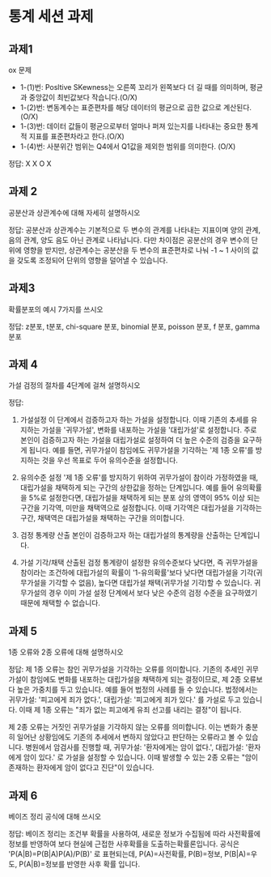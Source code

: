 # 통계 세션 과제

## 과제1

ox 문제

- 1-(1)번: Posltive SKewness는 오른쪽 꼬리가 왼쪽보다 더 길 때를 의미하며, 평균과 중앙값이 최빈값보다 작습니다.(O/X)
- 1-(2)번: 변동계수는 표준편차를 해당 데이터의 평균으로 곱한 값으로 계산된다.(O/X)  
- 1-(3)번: 데이터 값들이 평균으로부터 얼마나 퍼져 있는지를 나타내는 중요한 통계적 지표를 표준편차라고 한다.(O/X)
- 1-(4)번: 사분위간 범위는 Q4에서 Q1값을 제외한 범위를 의미한다. (O/X)

정답:
X
X
O
X

## 과제 2

공분산과 상관계수에 대해 자세히 설명하시오

정답: 
 공분산과 상관계수는 기본적으로 두 변수의 관계를 나타내는 지표이며 양의 관계, 음의 관계, 양도 음도 아닌 관계로 나타납니다. 다만 차이점은 공분산의 경우 변수의 단위에 영향을 받지만, 상관계수는 공분산을 두 변수의 표준편차로 나눠 -1 ~ 1 사이의 값을 갖도록 조정되어 단위의 영향을 덜어낼 수 있습니다. 

## 과제3

확률분포의 예시 7가지를 쓰시오

정답: z분포, t분포, chi-square 분포, binomial 분포, poisson 분포, f 분포, gamma 분포

## 과제 4

가설 검정의 절차를 4단계에 걸쳐 설명하시오

정답: 
1) 가설설정
 이 단계에서 검증하고자 하는 가설을 설정합니다. 이때 기존의 추세를 유지하는 가설을 '귀무가설', 변화를 내포하는 가설을 '대립가설'로 설정합니다. 주로 본인이 검증하고자 하는 가설을 대립가설로 설정하여 더 높은 수준의 검증을 요구하게 됩니다. 예를 들면, 귀무가설이 참임에도 귀무가설을 기각하는 '제 1종 오류'를 방지하는 것을 우선 목표로 두어 유의수준을 설정합니다.

2) 유의수준 설정
 '제 1종 오류'를 방지하기 위하여 귀무가설이 참이라 가정하였을 때, 대립가설을 채택하게 되는 구간의 상한값을 정하는 단계입니다. 예를 들어 유의확률을 5%로 설정한다면, 대립가설을 채택하게 되는 분포 상의 영역이 95% 이상 되는 구간을 기각역, 미만을 채택역으로 설정합니다. 이때 기각역은 대립가설을 기각하는 구간, 채택역은 대립가설을 채택하는 구간을 의미합니다.
 
3) 검정 통계량 산출
 본인이 검증하고자 하는 대립가설의 통계량을 산출하는 단계입니다. 
 
4) 가설 기각/채택
 산출된 검정 통계량이 설정한 유의수준보다 낮다면, 즉 귀무가설을 참이라는 조건하에 대립가설의 확률이 '1-유의확률'보다 낮다면 대립가설을 기각(귀무가설을 기각할 수 없음), 높다면 대립가설 채택(귀무가설 기각)할 수 있습니다. 귀무가설의 경우 이미 가설 설정 단계에서 보다 낮은 수준의 검정 수준을 요구하였기 때문에 채택할 수 없습니다.

## 과제 5

1종 오류와 2종 오류에 대해 설명하시오

정답: 
 제 1종 오류는 참인 귀무가설을 기각하는 오류를 의미합니다. 기존의 추세인 귀무가설이 참임에도 변화를 내포하는 대립가설을 채택하게 되는 결정이므로, 제 2종 오류보다 높은 가중치를 두고 있습니다.
 예를 들어 법정의 사례를 들 수 있습니다. 법정에서는 귀무가설: '피고에게 죄가 없다.', 대립가설: '피고에게 죄가 있다.' 를 가설로 두고 있습니다. 이때 제 1종 오류는 "죄가 없는 피고에게 유죄 선고를 내리는 결정"이 됩니다. 
 
 제 2종 오류는 거짓인 귀무가설을 기각하지 않는 오류를 의미합니다. 이는 변화가 충분히 일어난 상황임에도 기존의 추세에서 변하지 않았다고 판단하는 오류라고 볼 수 있습니다.
 병원에서 암검사를 진행할 때, 귀무가설: '환자에게는 암이 없다.', 대립가설: '환자에게 암이 있다.' 로 가설을 설정할 수 있습니다. 이때 발생할 수 있는 2종 오류는 "암이 존재하는 환자에게 암이 없다고 진단"이 있습니다.

## 과제 6

베이즈 정리 공식에 대해 쓰시오

정답:
 베이즈 정리는 조건부 확률을 사용하여, 새로운 정보가 수집됨에 따라 사전확률에 정보를 반영하여 보다 현실에 근접한 사후확률을 도출하는확률론입니다. 공식은 'P(A|B)=P(B|A)P(A)/P(B)' 로 표현되는데, P(A)=사전확률, P(B)=정보, P(B|A)=우도, P(A|B)=정보를 반영한 사후 확률 입니다.
